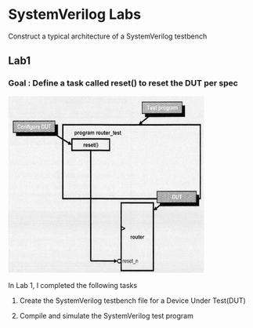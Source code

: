 # SystemVerilog Labs
Construct a typical architecture of a SystemVerilog testbench
## Lab1
### Goal : Define a task called reset() to reset the DUT per spec
<img src="https://github.com/RexJian/SystemVerilogLabs/blob/main/Lab1/ArchitectureLab1.png" width="400" height="360">  
  
In Lab 1, I completed the following tasks  
  
1. Create the SystemVerilog testbench file for a Device Under Test(DUT)  
  
2. Compile and simulate the SystemVerilog test program  
 
